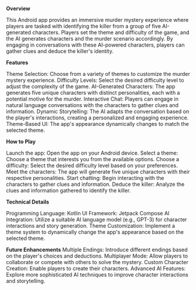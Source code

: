 **Overview**

This Android app provides an immersive murder mystery experience where players are tasked with identifying the killer from a group of five AI-generated characters. Players set the theme and difficulty of the game, and the AI generates characters and the murder scenario accordingly. By engaging in conversations with these AI-powered characters, players can gather clues and deduce the killer's identity.

**Features**

Theme Selection: Choose from a variety of themes to customize the murder mystery experience.
Difficulty Levels: Select the desired difficulty level to adjust the complexity of the game.
AI-Generated Characters: The app generates five unique characters with distinct personalities, each with a potential motive for the murder.
Interactive Chat: Players can engage in natural language conversations with the characters to gather clues and information.
Dynamic Storytelling: The AI adapts the conversation based on the player's interactions, creating a personalized and engaging experience.
Theme-Based UI: The app's appearance dynamically changes to match the selected theme.

**How to Play**

Launch the app: Open the app on your Android device.
Select a theme: Choose a theme that interests you from the available options.
Choose a difficulty: Select the desired difficulty level based on your preferences.
Meet the characters: The app will generate five unique characters with their respective personalities.
Start chatting: Begin interacting with the characters to gather clues and information.
Deduce the killer: Analyze the clues and information gathered to identify the killer.

**Technical Details**

Programming Language: Kotlin
UI Framework: Jetpack Compose
AI Integration: Utilize a suitable AI language model (e.g., GPT-3) for character interactions and story generation.
Theme Customization: Implement a theme system to dynamically change the app's appearance based on the selected theme.

**Future Enhancements**
Multiple Endings: Introduce different endings based on the player's choices and deductions.
Multiplayer Mode: Allow players to collaborate or compete with others to solve the mystery.
Custom Character Creation: Enable players to create their characters.
Advanced AI Features: Explore more sophisticated AI techniques to improve character interactions and storytelling.
